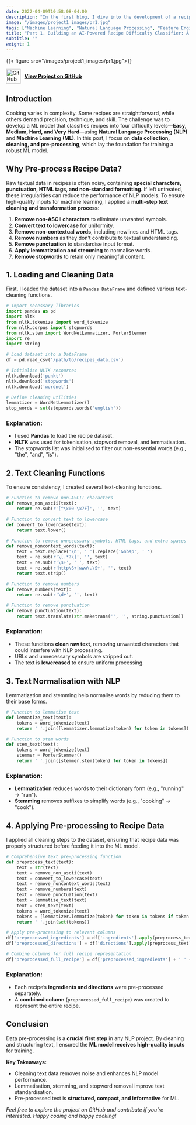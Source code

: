 ```yaml
---
date: 2022-04-09T10:58:08-04:00
description: "In the first blog, I dive into the development of a recipe difficulty classifier. I share the initial steps of the project, including how I approached data pre-processing and natural language processing to prepare recipe data for machine learning models."
image: "/images/project1_images/pr1.jpg"
tags: ["Machine Learning", "Natural Language Processing", "Feature Engineering", "Recipe Classification", "Random Forest", "AI in Cooking", "LIME Interpretability", "Text Processing", "Python for Machine Learning"]
title: "Part 1. Building an AI-Powered Recipe Difficulty Classifier: A Journey Through NLP and ML."
subtitle: ""
weight: 1
---
```


{{< figure src="/images/project1_images/pr1.jpg">}}


<div style="display: flex; align-items: center; gap: 10px;">
    <a href="https://github.com/drnsmith/AI-Recipe-Classifier" target="_blank" style="text-decoration: none;">
        <img src="/images/github.png" alt="GitHub" style="width: 40px; height: 40px; vertical-align: middle;">
    </a>
    <a href="https://github.com/drnsmith/AI-Recipe-Classifier" target="_blank" style="font-weight: bold; color: black;">
        View Project on GitHub
    </a>
</div>


## **Introduction**
Cooking varies in complexity. Some recipes are straightforward, while others demand precision, technique, and skill. The challenge was to develop a ML model that classifies recipes into four difficulty levels—**Easy, Medium, Hard, and Very Hard**—using **Natural Language Processing (NLP)** and **Machine Learning (ML)**. In this post, I focus on **data collection, cleaning, and pre-processing**, which lay the foundation for training a robust ML model. 

## **Why Pre-process Recipe Data?**
Raw textual data in recipes is often noisy, containing **special characters, punctuation, HTML tags, and non-standard formatting**. If left untreated, these irregularities can reduce the performance of NLP models. To ensure high-quality inputs for machine learning, I applied a **multi-step text cleaning and transformation process**:

1. **Remove non-ASCII characters** to eliminate unwanted symbols.
2. **Convert text to lowercase** for uniformity.
3. **Remove non-contextual words**, including newlines and HTML tags.
4. **Remove numbers** as they don’t contribute to textual understanding.
5. **Remove punctuation** to standardise input format.
6. **Apply lemmatization and stemming** to normalise words.
7. **Remove stopwords** to retain only meaningful content.

## **1. Loading and Cleaning Data**
First, I loaded the dataset into a `Pandas DataFrame` and defined various text-cleaning functions.

```python
# Import necessary libraries
import pandas as pd
import nltk
from nltk.tokenize import word_tokenize
from nltk.corpus import stopwords
from nltk.stem import WordNetLemmatizer, PorterStemmer
import re
import string

# Load dataset into a DataFrame
df = pd.read_csv('/path/to/recipes_data.csv')

# Initialise NLTK resources
nltk.download('punkt')
nltk.download('stopwords')
nltk.download('wordnet')

# Define cleaning utilities
lemmatizer = WordNetLemmatizer()
stop_words = set(stopwords.words('english'))
```

### **Explanation:**
- I used **Pandas** to load the recipe dataset.
- **NLTK** was used for tokenisation, stopword removal, and lemmatisation.
- The stopwords list was initialised to filter out non-essential words (e.g., "the", "and", "is").

## **2. Text Cleaning Functions**
To ensure consistency, I created several text-cleaning functions.

```python
# Function to remove non-ASCII characters
def remove_non_ascii(text):
    return re.sub(r'[^\x00-\x7F]', '', text)

# Function to convert text to lowercase
def convert_to_lowercase(text):
    return text.lower()

# Function to remove unnecessary symbols, HTML tags, and extra spaces
def remove_noncontext_words(text):
    text = text.replace('\n', ' ').replace('&nbsp', ' ')
    text = re.sub(r'\[.*?\]', '', text)
    text = re.sub(r'\s+', ' ', text)
    text = re.sub(r'http\S+|www\.\S+', '', text)
    return text.strip()

# Function to remove numbers
def remove_numbers(text):
    return re.sub(r'\d+', '', text)

# Function to remove punctuation
def remove_punctuation(text):
    return text.translate(str.maketrans('', '', string.punctuation))
```

### **Explanation:**
- These functions **clean raw text**, removing unwanted characters that could interfere with NLP processing.
- URLs and unnecessary symbols are stripped out.
- The text is **lowercased** to ensure uniform processing.

## **3. Text Normalisation with NLP**
Lemmatization and stemming help normalise words by reducing them to their base forms.

```python
# Function to lemmatise text
def lemmatize_text(text):
    tokens = word_tokenize(text)
    return ' '.join([lemmatizer.lemmatize(token) for token in tokens])

# Function to stem words
def stem_text(text):
    tokens = word_tokenize(text)
    stemmer = PorterStemmer()
    return ' '.join([stemmer.stem(token) for token in tokens])
```

### **Explanation:**
- **Lemmatization** reduces words to their dictionary form (e.g., "running" → "run").
- **Stemming** removes suffixes to simplify words (e.g., "cooking" → "cook").

## **4. Applying Pre-processing to Recipe Data**
I applied all cleaning steps to the dataset, ensuring that recipe data was properly structured before feeding it into the ML model.

```python
# Comprehensive text pre-processing function
def preprocess_text(text):
    text = str(text)
    text = remove_non_ascii(text)
    text = convert_to_lowercase(text)
    text = remove_noncontext_words(text)
    text = remove_numbers(text)
    text = remove_punctuation(text)
    text = lemmatize_text(text)
    text = stem_text(text)
    tokens = word_tokenize(text)
    tokens = [lemmatizer.lemmatize(token) for token in tokens if token not in stop_words]
    return ' '.join(set(tokens))

# Apply pre-processing to relevant columns
df['preprocessed_ingredients'] = df['ingredients'].apply(preprocess_text)
df['preprocessed_directions'] = df['directions'].apply(preprocess_text)

# Combine columns for full recipe representation
df['preprocessed_full_recipe'] = df['preprocessed_ingredients'] + ' ' + df['preprocessed_directions']
```

### **Explanation:**
- Each recipe’s **ingredients and directions** were pre-processed separately.
- A **combined column** (`preprocessed_full_recipe`) was created to represent the entire recipe.

## **Conclusion**
Data pre-processing is a **crucial first step** in any NLP project. By cleaning and structuring text, I ensured the **ML model receives high-quality inputs** for training.

**Key Takeaways:**
- Cleaning text data removes noise and enhances NLP model performance.
- Lemmatisation, stemming, and stopword removal improve text standardisation.
- Pre-processed text is **structured, compact, and informative** for ML.

*Feel free to explore the project on GitHub and contribute if you’re interested. Happy coding and happy cooking!*

